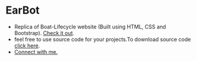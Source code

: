 # EarBot
- Replica of Boat-Lifecycle website (Built using HTML, CSS and Bootstrap).
[Check it out](https://deepak-madhukar.github.io/EarBot/).
- feel free to use source code for your projects.To download source code [click here](https://github.com/deepak-madhukar/EarBot/archive/refs/heads/main.zip).
- [Connect with me.](https://github.com/login?return_to=https%3A%2F%2Fgithub.com%2Fdeepak-madhukar)
